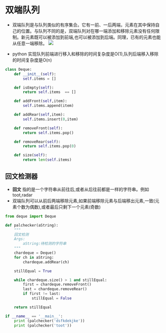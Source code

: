 # 双端队列
* 双端队列是与队列类似的有序集合。它有一前、一后两端，元素在其中保持自己的位置。与队列不同的是，双端队列对在哪一端添加和移除元素没有任何限制。新元素既可以被添加到前端,也可以被添加到后端。同理，已有的元素也能从任意一端移除。
<a href="https://sm.ms/image/25iP8SrQbvKJIoL" target="_blank"><img src="https://i.loli.net/2020/01/24/25iP8SrQbvKJIoL.png" ></a>

* python 实现队列前端进行移入和移除的时间复杂度是O(1),队列后端移入移除的时间复杂度是O(n)

```python
class Deque:
    def __init__(self):
        self.items = []

    def isEmpty(self):
        return self.items  == []

    def addFront(self,item):
        self.items.append(item)

    def addRear(self,item):
        self.items.insert(0,item)

    def removeFront(self):
        return self.items.pop()

    def removeRear(self):
        return self.items.pop(0)

    def size(self):
        return len(self.items)
```

## 回文检测器 
* __回文__ 指的是一个字符串从前往后,或者从后往前都是一样的字符串。例如toot,radar
* 双端队列可以从前后两端移除元素,如果前端移除元素与后端移出元素,一致(元素个数为偶数),或者最后只剩下一个元素(奇数)

```python
from deque import Deque

def palchecker(aString):
    """
    回文检测
    Args:
        aString:待检测的字符串
    """
    chardeque = Deque()
    for ch in aString:
        chardeque.addRear(ch)

    stillEqual = True

    while chardeque.size() > 1 and stillEqual:
        first = chardeque.removeFront()
        last = chardeque.removeRear()
        if first != last:
            stillEqual = False

    return stillEqual

if __name__ == '__main__':
    print (palchecker('dsfkdekjke'))
    print (palchecker('toot'))
```

